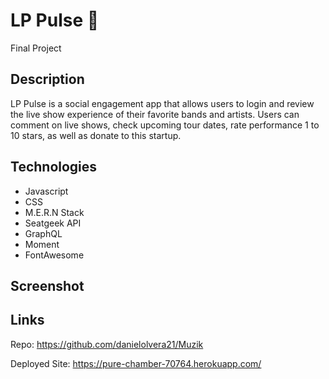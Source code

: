 # LP Pulse 🎵

Final Project

## Description

LP Pulse is a social engagement app that allows users to login and review the live show experience of their favorite bands and artists. Users can comment on live shows, check upcoming tour dates, rate performance 1 to 10 stars, as well as donate to this startup.

## Technologies

- Javascript
- CSS
- M.E.R.N Stack
- Seatgeek API
- GraphQL
- Moment
- FontAwesome

## Screenshot

## Links

Repo: https://github.com/danielolvera21/Muzik

Deployed Site: https://pure-chamber-70764.herokuapp.com/
